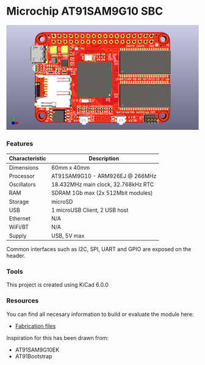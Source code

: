 # Microchip AT91SAM9G10 SBC

![board_render](/assets/front.png)


### Features

| Characteristic | Description |
| --- | --- |
| Dimensions | 60mm x 40mm |
| Processor | AT91SAM9G10 - ARM926EJ @ 266MHz |
| Oscillators |  18.432MHz main clock, 32.768kHz RTC |
| RAM | SDRAM 1Gb max (2x 512Mbit modules) |
| Storage | microSD |
| USB | 1 microUSB Client, 2 USB host |
| Ethernet | N/A |
| WiFi/BT | N/A |
| Supply | USB, 5V max |

Common interfaces such as I2C, SPI, UART and GPIO are exposed on the header.


### Tools

 This project is created using KiCad 6.0.0

### Resources

You can find all necesary information to build or evaluate the module here:
   - [Fabrication files](https://github.com/vd-rd/sbc_at91sam9g10/releases)


Inspiration for this has been drawn from:
* AT91SAM9G10EK 
* AT91Bootstrap
